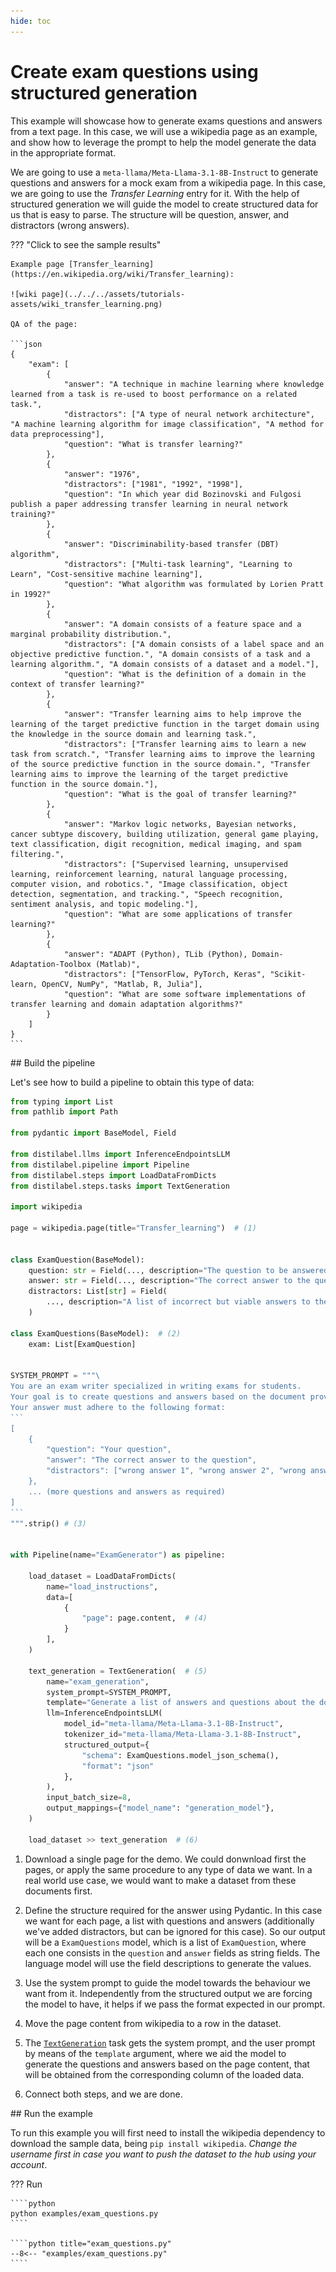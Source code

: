 ```yaml
---
hide: toc
---
```


# Create exam questions using structured generation

This example will showcase how to generate exams questions and answers from a text page. In this case, we will use a wikipedia page as an example, and show how to leverage the prompt to help the model generate the data in the appropriate format.

We are going to use a `meta-llama/Meta-Llama-3.1-8B-Instruct` to generate questions and answers for a mock exam from a wikipedia page. In this case, we are going to use the *Transfer Learning* entry for it. With the help of structured generation we will guide the model to create structured data for us that is easy to parse. The structure will be question, answer, and distractors (wrong answers).

??? "Click to see the sample results"

    Example page [Transfer_learning](https://en.wikipedia.org/wiki/Transfer_learning):

    ![wiki page](../../../assets/tutorials-assets/wiki_transfer_learning.png)

    QA of the page:

    ```json
    {
        "exam": [
            {
                "answer": "A technique in machine learning where knowledge learned from a task is re-used to boost performance on a related task.",
                "distractors": ["A type of neural network architecture", "A machine learning algorithm for image classification", "A method for data preprocessing"],
                "question": "What is transfer learning?"
            },
            {
                "answer": "1976",
                "distractors": ["1981", "1992", "1998"],
                "question": "In which year did Bozinovski and Fulgosi publish a paper addressing transfer learning in neural network training?"
            },
            {
                "answer": "Discriminability-based transfer (DBT) algorithm",
                "distractors": ["Multi-task learning", "Learning to Learn", "Cost-sensitive machine learning"],
                "question": "What algorithm was formulated by Lorien Pratt in 1992?"
            },
            {
                "answer": "A domain consists of a feature space and a marginal probability distribution.",
                "distractors": ["A domain consists of a label space and an objective predictive function.", "A domain consists of a task and a learning algorithm.", "A domain consists of a dataset and a model."],
                "question": "What is the definition of a domain in the context of transfer learning?"
            },
            {
                "answer": "Transfer learning aims to help improve the learning of the target predictive function in the target domain using the knowledge in the source domain and learning task.",
                "distractors": ["Transfer learning aims to learn a new task from scratch.", "Transfer learning aims to improve the learning of the source predictive function in the source domain.", "Transfer learning aims to improve the learning of the target predictive function in the source domain."],
                "question": "What is the goal of transfer learning?"
            },
            {
                "answer": "Markov logic networks, Bayesian networks, cancer subtype discovery, building utilization, general game playing, text classification, digit recognition, medical imaging, and spam filtering.",
                "distractors": ["Supervised learning, unsupervised learning, reinforcement learning, natural language processing, computer vision, and robotics.", "Image classification, object detection, segmentation, and tracking.", "Speech recognition, sentiment analysis, and topic modeling."],
                "question": "What are some applications of transfer learning?"
            },
            {
                "answer": "ADAPT (Python), TLib (Python), Domain-Adaptation-Toolbox (Matlab)",
                "distractors": ["TensorFlow, PyTorch, Keras", "Scikit-learn, OpenCV, NumPy", "Matlab, R, Julia"],
                "question": "What are some software implementations of transfer learning and domain adaptation algorithms?"
            }
        ]
    }
    ```

## Build the pipeline

Let's see how to build a pipeline to obtain this type of data:

````python
from typing import List
from pathlib import Path

from pydantic import BaseModel, Field

from distilabel.llms import InferenceEndpointsLLM
from distilabel.pipeline import Pipeline
from distilabel.steps import LoadDataFromDicts
from distilabel.steps.tasks import TextGeneration

import wikipedia

page = wikipedia.page(title="Transfer_learning")  # (1)


class ExamQuestion(BaseModel):
    question: str = Field(..., description="The question to be answered")
    answer: str = Field(..., description="The correct answer to the question")
    distractors: List[str] = Field(
        ..., description="A list of incorrect but viable answers to the question"
    )

class ExamQuestions(BaseModel):  # (2)
    exam: List[ExamQuestion]


SYSTEM_PROMPT = """\
You are an exam writer specialized in writing exams for students.
Your goal is to create questions and answers based on the document provided, and a list of distractors, that are incorrect but viable answers to the question.
Your answer must adhere to the following format:
```
[
    {
        "question": "Your question",
        "answer": "The correct answer to the question",
        "distractors": ["wrong answer 1", "wrong answer 2", "wrong answer 3"]
    },
    ... (more questions and answers as required)
]
```
""".strip() # (3)


with Pipeline(name="ExamGenerator") as pipeline:

    load_dataset = LoadDataFromDicts(
        name="load_instructions",
        data=[
            {
                "page": page.content,  # (4)
            }
        ],
    )

    text_generation = TextGeneration(  # (5)
        name="exam_generation",
        system_prompt=SYSTEM_PROMPT,
        template="Generate a list of answers and questions about the document. Document:\n\n{{ page }}",
        llm=InferenceEndpointsLLM(
            model_id="meta-llama/Meta-Llama-3.1-8B-Instruct",
            tokenizer_id="meta-llama/Meta-Llama-3.1-8B-Instruct",
            structured_output={
                "schema": ExamQuestions.model_json_schema(),
                "format": "json"
            },
        ),
        input_batch_size=8,
        output_mappings={"model_name": "generation_model"},
    )

    load_dataset >> text_generation  # (6)
````

1. Download a single page for the demo. We could donwnload first the pages, or apply the same procedure to any type of data we want. In a real world use case, we would want to make a dataset from these documents first.

2. Define the structure required for the answer using Pydantic. In this case we want for each page, a list with questions and answers (additionally we've added distractors, but can be ignored for this case). So our output will be a `ExamQuestions` model, which is a list of `ExamQuestion`, where each one consists in the `question` and `answer` fields as string fields. The language model will use the field descriptions to generate the values.

3. Use the system prompt to guide the model towards the behaviour we want from it. Independently from the structured output we are forcing the model to have, it helps if we pass the format expected in our prompt.

4. Move the page content from wikipedia to a row in the dataset.

5. The [`TextGeneration`](https://distilabel.argilla.io/dev/components-gallery/tasks/textgeneration/) task gets the system prompt, and the user prompt by means of the `template` argument, where we aid the model to generate the questions and answers based on the page content, that will be obtained from the corresponding column of the loaded data.

6. Connect both steps, and we are done.

## Run the example

To run this example you will first need to install the wikipedia dependency to download the sample data, being `pip install wikipedia`. *Change the username first in case you want to push the dataset to the hub using your account*.

??? Run

    ````python
    python examples/exam_questions.py
    ````

    ````python title="exam_questions.py"
    --8<-- "examples/exam_questions.py"
    ````
